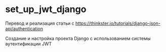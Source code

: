 # set_up_jwt_django

Перевод и реализация статьи с https://thinkster.io/tutorials/django-json-api/authentication

Создание и настройка проекта Django с использованием системы аутентификации JWT
